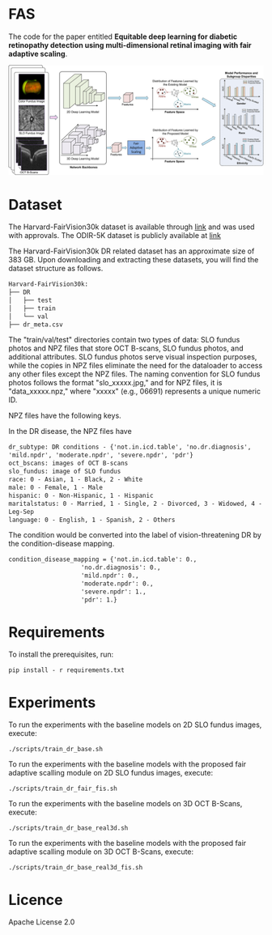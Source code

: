 # FAS

The code for the paper entitled **Equitable deep learning for diabetic retinopathy detection using multi-dimensional retinal imaging with fair adaptive scaling**.

<img src="fig/motivation.jpg" width="800">

# Dataset
The Harvard-FairVision30k dataset is available through [link](https://drive.google.com/drive/folders/1sLX2O_0AlrjY6JmdKijiV1zducsOsd0m?usp=sharing) and was used with approvals. The ODIR-5K dataset is publicly available at [link](https://www.kaggle.com/datasets/andrewmvd/ocular-disease-recognition-odir5k) 

The Harvard-FairVision30k DR related dataset has an approximate size of 383 GB. Upon downloading and extracting these datasets, you will find the dataset structure as follows.

```
Harvard-FairVision30k:
├── DR
│   ├── test
│   ├── train
│   └── val
├── dr_meta.csv
```
The "train/val/test" directories contain two types of data: SLO fundus photos and NPZ files that store OCT B-scans, SLO fundus photos, and additional attributes. SLO fundus photos serve visual inspection purposes, while the copies in NPZ files eliminate the need for the dataloader to access any other files except the NPZ files. The naming convention for SLO fundus photos follows the format "slo_xxxxx.jpg," and for NPZ files, it is "data_xxxxx.npz," where "xxxxx" (e.g., 06691) represents a unique numeric ID.

NPZ files have the following keys. 

In the DR disease, the NPZ files have
```
dr_subtype: DR conditions - {'not.in.icd.table', 'no.dr.diagnosis', 'mild.npdr', 'moderate.npdr', 'severe.npdr', 'pdr'}
oct_bscans: images of OCT B-scans
slo_fundus: image of SLO fundus
race: 0 - Asian, 1 - Black, 2 - White
male: 0 - Female, 1 - Male
hispanic: 0 - Non-Hispanic, 1 - Hispanic
maritalstatus: 0 - Married, 1 - Single, 2 - Divorced, 3 - Widowed, 4 - Leg-Sep
language: 0 - English, 1 - Spanish, 2 - Others
```
The condition would be converted into the label of vision-threatening DR by the condition-disease mapping.
```
condition_disease_mapping = {'not.in.icd.table': 0.,
                    'no.dr.diagnosis': 0.,
                    'mild.npdr': 0.,
                    'moderate.npdr': 0.,
                    'severe.npdr': 1.,
                    'pdr': 1.}
```

# Requirements

To install the prerequisites, run:

```
pip install - r requirements.txt
```

# Experiments

To run the experiments with the baseline models on 2D SLO fundus images, execute:
```
./scripts/train_dr_base.sh
```

To run the experiments with the baseline models with the proposed fair adaptive scalling module on 2D SLO fundus images, execute:
```
./scripts/train_dr_fair_fis.sh
```

To run the experiments with the baseline models on 3D OCT B-Scans, execute:
```
./scripts/train_dr_base_real3d.sh
```

To run the experiments with the baseline models with the proposed fair adaptive scalling module on 3D OCT B-Scans, execute:
```
./scripts/train_dr_base_real3d_fis.sh
```

# Licence

Apache License 2.0
